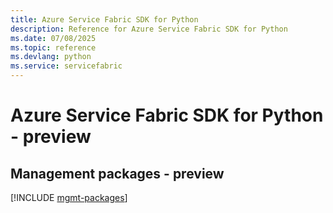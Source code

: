 ```yaml
---
title: Azure Service Fabric SDK for Python
description: Reference for Azure Service Fabric SDK for Python
ms.date: 07/08/2025
ms.topic: reference
ms.devlang: python
ms.service: servicefabric
---
```

# Azure Service Fabric SDK for Python - preview

## Management packages - preview
[!INCLUDE [mgmt-packages](service-fabric-mgmt-index.md)]